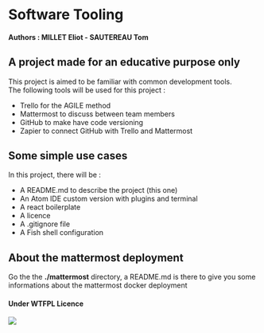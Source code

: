 # Software Tooling #

#### Authors : MILLET Eliot - SAUTEREAU Tom ####

## A project made for an educative purpose only ##

This project is aimed to be familiar with common development tools.
<br/>
The following tools will be used for this project :
- Trello for the AGILE method
- Mattermost to discuss between team members
- GitHub to make have code versioning
- Zapier to connect GitHub with Trello and Mattermost

## Some simple use cases ##

In this project, there will be :
- A README.md to describe the project (this one)
- An Atom IDE custom version with plugins and terminal
- A react boilerplate
- A licence
- A .gitignore file
- A Fish shell configuration

## About the mattermost deployment ##

Go the the <strong>./mattermost</strong> directory, a README.md is there to
give you some informations about the mattermost docker deployment

#### Under WTFPL Licence ####
![](http://www.wtfpl.net/wp-content/uploads/2012/12/wtfpl-badge-4.png)
